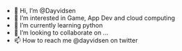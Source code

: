 - 👋 Hi, I’m @Dayvidsen
- 👀 I’m interested in Game, App Dev and cloud computing
- 🌱 I’m currently learning python
- 💞️ I’m looking to collaborate on ...
- 📫 How to reach me @dayvidsen on twitter

<!---
Dayvidsen/Dayvidsen is a ✨ special ✨ repository because its `README.md` (this file) appears on your GitHub profile.
You can click the Preview link to take a look at your changes.
--->
